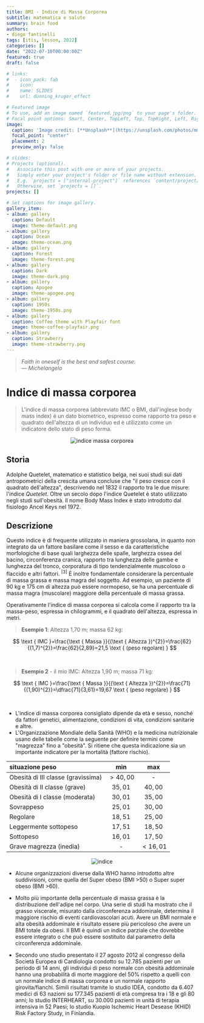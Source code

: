 ```yaml
---
title: BMI - Indice di Massa Corporea
subtitle: matematica e salute
summary: brain food
authors:
- diego fantinelli
tags: [itis, lesson, 2022]
categories: []
date: "2022-07-10T00:00:00Z"
featured: true
draft: false

# links:
#  - icon_pack: fab
#    icon: 
#    name: SLIDES
#    url: dunning_kruger_effect

# Featured image
# To use, add an image named `featured.jpg/png` to your page's folder.
# Focal point options: Smart, Center, TopLeft, Top, TopRight, Left, Right, BottomLeft, Bottom, BottomRight
image:
  caption: 'Image credit: [**Unsplash**](https://unsplash.com/photos/mmnKI8kMxpc)'
  focal_point: "center"
  placement: 2
  preview_only: false

# slides: 
# Projects (optional).
#   Associate this post with one or more of your projects.
#   Simply enter your project's folder or file name without extension.
#   E.g. `projects = ["internal-project"]` references `content/project/deep-learning/index.md`.
#   Otherwise, set `projects = []`.
projects: []

# Set captions for image gallery.
gallery_item:
- album: gallery
  caption: Default
  image: theme-default.png
- album: gallery
  caption: Ocean
  image: theme-ocean.png
- album: gallery
  caption: Forest
  image: theme-forest.png
- album: gallery
  caption: Dark
  image: theme-dark.png
- album: gallery
  caption: Apogee
  image: theme-apogee.png
- album: gallery
  caption: 1950s
  image: theme-1950s.png
- album: gallery
  caption: Coffee theme with Playfair font
  image: theme-coffee-playfair.png
- album: gallery
  caption: Strawberry
  image: theme-strawberry.png
---
```


<!-- {{< toc hide_on="xl" >}} -->

><i class="fa-solid fa-quote-left"></i> _Faith in oneself is the best and safest course._ <i class="fa-solid fa-quote-right"></i>
><br>&mdash; <cite>Michelangelo</cite>

# Indice di massa corporea

>L'indice di massa corporea (abbreviato IMC o BMI, dall'inglese body mass index) è un dato biometrico, espresso come rapporto tra peso e quadrato dell'altezza di un individuo ed è utilizzato come un indicatore dello stato di peso forma.


<center>

![indice massa corporea](https://upload.wikimedia.org/wikipedia/commons/thumb/b/b5/BMI_grid_it.svg/800px-BMI_grid_it.svg.png)

</center>


## Storia
Adolphe Quetelet, matematico e statistico belga, nei suoi studi sui dati antropometrici della crescita umana concluse che "il peso cresce con il quadrato dell'altezza", descrivendo nel 1832 il rapporto tra le due misure: l'indice _Quetelet_. Oltre un secolo dopo l'indice Quetelet è stato utilizzato negli studi sull'obesità. Il nome Body Mass Index è stato introdotto dal fisiologo Ancel Keys nel 1972.

## Descrizione
Questo indice è di frequente utilizzato in maniera grossolana, in quanto non integrato da un fattore basilare come il sesso e da caratteristiche morfologiche di base quali larghezza delle spalle, larghezza ossea del bacino, circonferenza cranica, rapporto tra lunghezza delle gambe e lunghezza del tronco, corporatura di tipo tendenzialmente muscoloso o flaccido e altri fattori. ${ }^{[3]}$ È inoltre fondamentale considerare la percentuale di massa grassa e massa magra del soggetto. Ad esempio, un paziente di $90 \mathrm{~kg}$ e $175 \mathrm{~cm}$ di altezza può essere normopeso, se ha una percentuale di massa magra (muscolare) maggiore della percentuale di massa grassa.

Operativamente l'indice di massa corporea si calcola come il rapporto tra la massa-peso, espressa in chilogrammi, e il quadrato dell'altezza, espressa in metri.

>**Esempio 1**: Altezza 1,70 m; massa $62 \mathrm{~kg}$:

$$
\text { IMC }=\frac{\text { Massa }}{(\text { Altezza })^{2}}=\frac{62}{(1,7)^{2}}=\frac{62}{2,89}=21,5 \text { (peso regolare) }
$$

<br>

>**Esempio 2** - il mio IMC: Altezza 1,90 m; massa $71 \mathrm{~kg}$:

$$
\text { IMC }=\frac{\text { Massa }}{(\text { Altezza })^{2}}=\frac{71}{(1,90)^{2}}=\dfrac{71}{3,61}=19,67 \text { (peso regolare) }
$$

<br>

- L'indice di massa corporea consigliato dipende da età e sesso, nonché da fattori genetici, alimentazione, condizioni di vita, condizioni sanitarie e altre.
- L'Organizzazione Mondiale della Sanità (WHO) e la medicina nutrizionale usano delle tabelle come la seguente per definire termini come "magrezza" fino a "obesità". Si ritiene che questa indicazione sia un importante indicatore per la mortalità (fattore rischio).

<center>

| situazione peso | min | max|
|:---|:---:|:---:|
| Obesità di III classe (gravissima)|$>40,00$|  - |
| Obesità di II classe (grave) | $35,01$ | $40,00$|
| Obesità di I classe (moderata) | $30,01$ | $35,00$  |
| Sovrappeso | $25,01$ | $30,00$ |
| Regolare | $18,51$ | $25,00$ |
| Leggermente sottopeso | $17,51$ | $18,50$ |
| Sottopeso | $16,01$ | $17,50$ |
| Grave magrezza (inedia) | - | $< 16,01$ |



![indice](https://upload.wikimedia.org/wikipedia/commons/thumb/5/53/Mortalit%C3%A0BMI.png/700px-Mortalit%C3%A0BMI.png)

</center>

- Alcune organizzazioni diverse dalla WHO hanno introdotto altre suddivisioni, come quella del Super obeso (BMI >50) o Super super obeso (BMI >60).

- Molto più importante della percentuale di massa grassa è la distribuzione dell'adipe nel corpo. Una serie di studi ha mostrato che il grasso viscerale, misurato dalla circonferenza addominale, determina il maggiore rischio di eventi cardiovascolari acuti. Avere un BMI normale e alta obesità addominale è risultato essere più pericoloso che avere un BMI totale da obesi. Il BMI è quindi un indice parziale che dovrebbe essere integrato o che può essere sostituito dal parametro della circonferenza addominale.

- Secondo uno studio presentato il 27 agosto 2012 al congresso della Società Europea di Cardiologia condotto su 12.785 pazienti per un periodo di 14 anni, gli individui di peso normale con obesità addominale hanno una probabilità di morte maggiore del 50% rispetto a quelli con un normale indice di massa corporea e un normale rapporto girovita/fianchi. Simili risultati tramite lo studio IDEA, condotto da 6.407 medici di 63 nazioni su 177.345 pazienti di età compresa tra i 18 e gli 80 anni; lo studio INTERHEART, su 30.000 pazienti in unità di terapia intensiva in 52 Paesi; lo studio Kuopio Ischemic Heart Desease (KHID) Risk Factory Study, in Finlandia.

